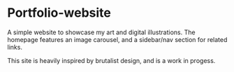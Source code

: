 # Portfolio-website

A simple website to showcase my art and digital illustrations. The homepage features an image carousel, and a sidebar/nav section for related links. 

This site is heavily inspired by brutalist design, and is a work in progess.
